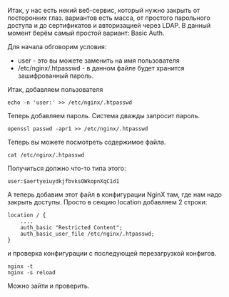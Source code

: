 Итак, у нас есть некий веб-сервис, который нужно закрыть от посторонних глаз. вариантов есть масса, от простого парольного доступа и до сертификатов и авторизацией через LDAP. В данный момент берём самый простой вариант: Basic Auth.

Для начала обговорим условия:

* user - это вы можете заменить на имя пользователя
* /etc/nginx/.htpasswd - в данном файле будет хранится зашифрованный пароль.

Итак, добавляем пользователя

```
echo -n 'user:' >> /etc/nginx/.htpasswd
```

Теперь добавляем пароль. Система дважды запросит пароль.

```
openssl passwd -apr1 >> /etc/nginx/.htpasswd
```

Теперь вы можете посмотреть содержимое файла.

```
cat /etc/nginx/.htpasswd
```
Получиться должно что-то типа этого:

```
user:$aertyeiuydkjfbvksOWkopnXqC1d1
```

А теперь добавим этот файл в конфигурации NginX там, где нам надо закрыть доступы. Просто в секцию location добавляем 2 строки:

```
location / {
    ....
    auth_basic "Restricted Content";
    auth_basic_user_file /etc/nginx/.htpasswd;
}
```

и проверка конфигурации с последующей перезагрузкой конфигов.

```
nginx -t
nginx -s reload
```

Можно зайти и проверить.
